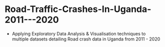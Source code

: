 # Road-Traffic-Crashes-In-Uganda-2011---2020
* Applying Exploratory Data Analysis & Visualisation techniques to multiple datasets detailing Road crash data in Uganda from 2011 - 2020
